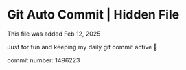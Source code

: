 # Git Auto Commit | Hidden File

This file was added Feb 12, 2025

Just for fun and keeping my daily git commit active 🤪

commit number: 1496223
